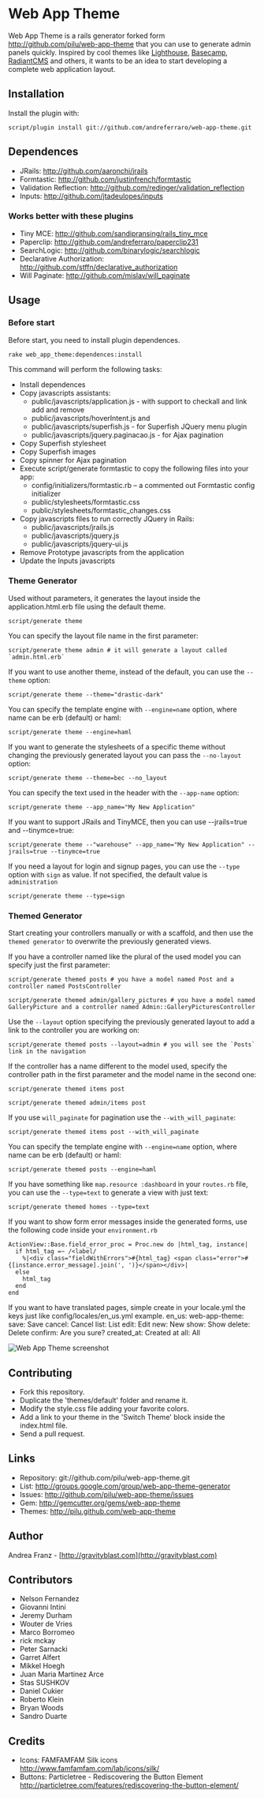 Web App Theme
=============

Web App Theme is a rails generator forked form http://github.com/pilu/web-app-theme that you can use to generate admin panels quickly.
Inspired by cool themes like [Lighthouse](http://lighthouseapp.com/), [Basecamp](http://basecamphq.com/), [RadiantCMS](http://radiantcms.org/) and others,
it wants to be an idea to start developing a complete web application layout.

Installation
------------

Install the plugin with:

    script/plugin install git://github.com/andreferraro/web-app-theme.git


Dependences
-----------

* JRails: <http://github.com/aaronchi/jrails>
* Formtastic: <http://github.com/justinfrench/formtastic>
* Validation Reflection: <http://github.com/redinger/validation_reflection>
* Inputs: <http://github.com/jtadeulopes/inputs>

### Works better with these plugins

* Tiny MCE: <http://github.com/sandipransing/rails_tiny_mce>
* Paperclip: <http://github.com/andreferraro/paperclip231>
* SearchLogic: <http://github.com/binarylogic/searchlogic>
* Declarative Authorization: <http://github.com/stffn/declarative_authorization>
* Will Paginate: <http://github.com/mislav/will_paginate>

Usage
-----

### Before start

Before start, you need to install plugin dependences.

    rake web_app_theme:dependences:install

This command will perform the following tasks:

* Install dependences
* Copy javascripts assistants:
    * public/javascripts/application.js - with support to checkall and link add and remove
    * public/javascripts/hoverIntent.js and
    * public/javascripts/superfish.js - for Superfish JQuery menu plugin
    * public/javascripts/jquery.paginacao.js - for Ajax pagination
* Copy Superfish stylesheet
* Copy Superfish images
* Copy spinner for Ajax pagination
* Execute script/generate formtastic to copy the following files into your app:
    * config/initializers/formtastic.rb – a commented out Formtastic config initializer
    * public/stylesheets/formtastic.css
    * public/stylesheets/formtastic_changes.css
* Copy javascripts files to run correctly JQuery in Rails:
    * public/javascripts/jrails.js
    * public/javascripts/jquery.js
    * public/javascripts/jquery-ui.js
* Remove Prototype javascripts from the application
* Update the Inputs javascripts

### Theme Generator

Used without parameters, it generates the layout inside the application.html.erb file using the default theme.

    script/generate theme

You can specify the layout file name in the first parameter:

    script/generate theme admin # it will generate a layout called `admin.html.erb`

If you want to use another theme, instead of the default, you can use the `--theme` option:

    script/generate theme --theme="drastic-dark"

You can specify the template engine with `--engine=name` option, where name can be erb (default) or haml:

    script/generate theme --engine=haml

If you want to generate the stylesheets of a specific theme without changing the previously generated layout you can pass the `--no-layout` option:

    script/generate theme --theme=bec --no_layout


You can specify the text used in the header with the `--app-name` option:

    script/generate theme --app_name="My New Application"

If you want to support JRails and TinyMCE, then you can use --jrails=true and --tinymce=true:

    script/generate theme --"warehouse" --app_name="My New Application" --jrails=true --tinymce=true

If you need a layout for login and signup pages, you can use the `--type` option with `sign` as value. Ìf not specified, the default value is `administration`

    script/generate theme --type=sign

### Themed Generator

Start creating your controllers manually or with a scaffold, and then use the `themed generator` to overwrite the previously generated views.

If you have a controller named like the plural of the used model you can specify just the first parameter:

    script/generate themed posts # you have a model named Post and a controller named PostsController

    script/generate themed admin/gallery_pictures # you have a model named GalleryPicture and a controller named Admin::GalleryPicturesController

Use the `--layout` option specifying the previously generated layout to add a link to the controller you are working on:

    script/generate themed posts --layout=admin # you will see the `Posts` link in the navigation

If the controller has a name different to the model used, specify the controller path in the first parameter and the model name in the second one:

    script/generate themed items post

    script/generate themed admin/items post

If you use `will_paginate` for pagination use the `--with_will_paginate`:

    script/generate themed items post --with_will_paginate

You can specify the template engine with `--engine=name` option, where name can be erb (default) or haml:

    script/generate themed posts --engine=haml

If you have something like `map.resource :dashboard` in your `routes.rb` file, you can use the `--type=text` to generate a view with just text:

    script/generate themed homes --type=text

If you want to show form error messages inside the generated forms, use the following code inside your `environment.rb`

    ActionView::Base.field_error_proc = Proc.new do |html_tag, instance|
      if html_tag =~ /<label/
        %|<div class="fieldWithErrors">#{html_tag} <span class="error">#{[instance.error_message].join(', ')}</span></div>|
      else
        html_tag
      end
    end

If you want to have translated pages, simple create in your locale.yml the keys just like config/locales/en_us.yml example.
	en_us:
	  web-app-theme:
	    save: Save
	    cancel: Cancel
	    list: List
	    edit: Edit
	    new: New
	    show: Show
	    delete: Delete
	    confirm: Are you sure?
	    created_at: Created at
	    all: All


![Web App Theme screenshot](http://img.skitch.com/20091109-c2k618qerx1ysw5ytxsighuf3f.jpg)

Contributing
---

* Fork this repository.
* Duplicate the  'themes/default' folder and rename it.
* Modify the style.css file adding your favorite colors.
* Add a link to your theme in the 'Switch Theme' block inside the index.html file.
* Send a pull request.

Links
-----

* Repository: git://github.com/pilu/web-app-theme.git
* List: <http://groups.google.com/group/web-app-theme-generator>
* Issues: <http://github.com/pilu/web-app-theme/issues>
* Gem: <http://gemcutter.org/gems/web-app-theme>
* Themes: <http://pilu.github.com/web-app-theme>

Author
------

Andrea Franz - [http://gravityblast.com](http://gravityblast.com)

Contributors
------------

* Nelson Fernandez
* Giovanni Intini
* Jeremy Durham
* Wouter de Vries
* Marco Borromeo
* rick mckay
* Peter Sarnacki
* Garret Alfert
* Mikkel Hoegh
* Juan Maria Martinez Arce
* Stas SUSHKOV
* Daniel Cukier
* Roberto Klein
* Bryan Woods
* Sandro Duarte

Credits
-------

* Icons: FAMFAMFAM Silk icons <http://www.famfamfam.com/lab/icons/silk/>
* Buttons: Particletree - Rediscovering the Button Element <http://particletree.com/features/rediscovering-the-button-element/>

